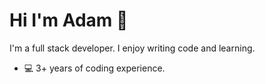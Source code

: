 # Hi I'm Adam 👋

I'm a full stack developer. I enjoy writing code and learning.

- 💻 3+ years of coding experience.
